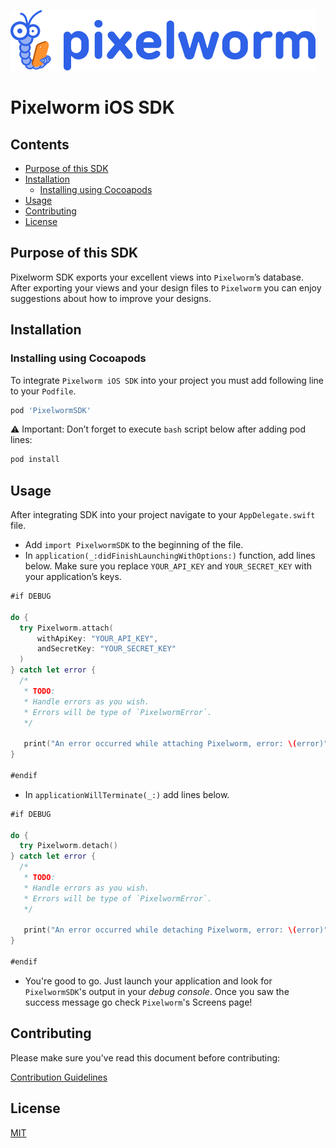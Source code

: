 ![Pixelworm Logo](https://raw.githubusercontent.com/Pixelworm/pixelworm-ios-sdk/master/pixelworm.png)

# Pixelworm iOS SDK

## Contents
- [Purpose of this SDK](#purpose-of-this-sdk)
- [Installation](#installation)
  - [Installing using Cocoapods](#installing-using-cocoapods)
- [Usage](#usage)
- [Contributing](#contributing)
- [License](#license)

## Purpose of this SDK
Pixelworm SDK exports your excellent views into `Pixelworm`’s database.
After exporting your views and your design files to `Pixelworm` you can enjoy suggestions
about how to improve your designs.

## Installation

### Installing using Cocoapods
To integrate `Pixelworm iOS SDK` into your project you must add following line to your
`Podfile`.

```ruby
pod 'PixelwormSDK'
```

⚠️ Important: Don’t forget to execute `bash` script below after adding pod lines:

```bash
pod install
```

## Usage
After integrating SDK into your project navigate to your `AppDelegate.swift` file.
- Add `import PixelwormSDK` to the beginning of the file.
- In `application(_:didFinishLaunchingWithOptions:)` function, add lines below.
Make sure you replace `YOUR_API_KEY` and `YOUR_SECRET_KEY` with your application’s
keys.

```swift
#if DEBUG

do {
  try Pixelworm.attach(
      withApiKey: "YOUR_API_KEY",
      andSecretKey: "YOUR_SECRET_KEY"
  )
} catch let error {
  /*
   * TODO:
   * Handle errors as you wish.
   * Errors will be type of `PixelwormError`.
   */
   
   print("An error occurred while attaching Pixelworm, error: \(error)")
}

#endif
```

- In `applicationWillTerminate(_:)` add lines below.

```swift
#if DEBUG

do {
  try Pixelworm.detach()
} catch let error {
  /*
   * TODO:
   * Handle errors as you wish.
   * Errors will be type of `PixelwormError`.
   */
   
   print("An error occurred while detaching Pixelworm, error: \(error)")
}

#endif
```

- You're good to go. Just launch your application and look for `PixelwormSDK`'s output in
your *debug console*. Once you saw the success message go check `Pixelworm`'s
Screens page!

## Contributing

Please make sure you've read this document before contributing:

[Contribution Guidelines](CONTRIBUTING.md)

## License

[MIT](License)

